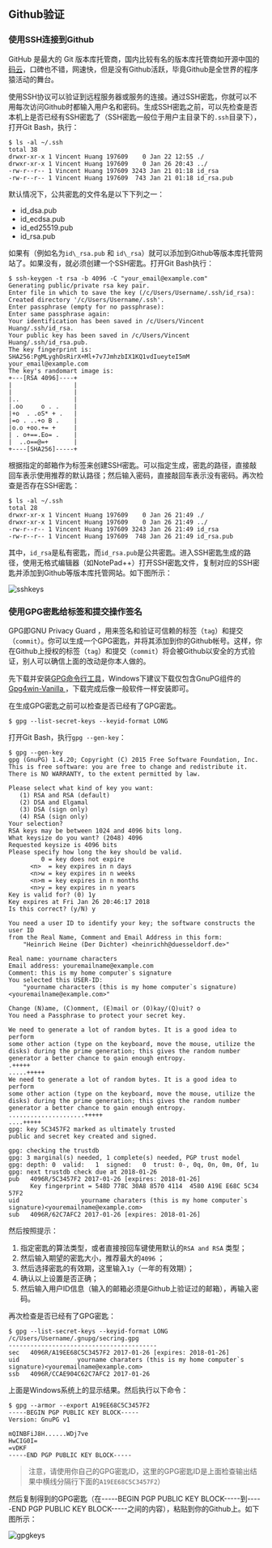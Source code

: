 ## **Github验证**

### **使用SSH连接到Github**

GitHub 是最大的 Git 版本库托管商，国内比较有名的版本库托管商如开源中国的[码云](http://git.oschina.net/)，口碑也不错，网速快，但是没有Github活跃，毕竟Github是全世界的程序猿活动的舞台。

使用SSH协议可以验证到远程服务器或服务的连接。通过SSH密匙，你就可以不用每次访问Github时都输入用户名和密码。生成SSH密匙之前，可以先检查是否本机上是否已经有SSH密匙了（SSH密匙一般位于用户主目录下的`.ssh`目录下），打开Git Bash，执行：

```
$ ls -al ~/.ssh
total 38
drwxr-xr-x 1 Vincent Huang 197609    0 Jan 22 12:55 ./
drwxr-xr-x 1 Vincent Huang 197609    0 Jan 26 20:43 ../
-rw-r--r-- 1 Vincent Huang 197609 3243 Jan 21 01:18 id_rsa
-rw-r--r-- 1 Vincent Huang 197609  743 Jan 21 01:18 id_rsa.pub
```

默认情况下，公共密匙的文件名是以下下列之一：

- id\_dsa.pub
- id\_ecdsa.pub
- id\_ed25519.pub
- id\_rsa.pub

如果有（例如名为`id\_rsa.pub` 和 `id\_rsa`）就可以添加到Github等版本库托管网站了。如果没有，就必须创建一个SSH密匙。打开Git Bash执行：

```shell
$ ssh-keygen -t rsa -b 4096 -C "your_email@example.com"
Generating public/private rsa key pair.
Enter file in which to save the key (/c/Users/Username/.ssh/id_rsa):
Created directory '/c/Users/Username/.ssh'.
Enter passphrase (empty for no passphrase):
Enter same passphrase again:
Your identification has been saved in /c/Users/Vincent Huang/.ssh/id_rsa.
Your public key has been saved in /c/Users/Vincent Huang/.ssh/id_rsa.pub.
The key fingerprint is:
SHA256:PgMLyghOsRirX+Ml+7v7JmhzbIX1KQ1vdIueyteI5mM your_email@example.com
The key's randomart image is:
+---[RSA 4096]----+
|                 |
|                 |
|..               |
|.oo     o . .    |
|+o  . .oS* + .   |
|=o . ..+o B .    |
|o.o +oo.+= +     |
| . o+==.Eo= .    |
|  ..o==@=+       |
+----[SHA256]-----+
```

根据指定的邮箱作为标签来创建SSH密匙。可以指定生成，密匙的路径，直接敲回车表示使用推荐的默认路径；然后输入密码，直接敲回车表示没有密码。再次检查是否存在SSH密匙：

```
$ ls -al ~/.ssh
total 28
drwxr-xr-x 1 Vincent Huang 197609    0 Jan 26 21:49 ./
drwxr-xr-x 1 Vincent Huang 197609    0 Jan 26 21:49 ../
-rw-r--r-- 1 Vincent Huang 197609 3243 Jan 26 21:49 id_rsa
-rw-r--r-- 1 Vincent Huang 197609  748 Jan 26 21:49 id_rsa.pub
```

其中，`id_rsa`是私有密匙，而`id_rsa.pub`是公共密匙。进入SSH密匙生成的路径，使用无格式编辑器（如NotePad++）打开SSH密匙文件，复制对应的SSH密匙并添加到Github等版本库托管网站。如下图所示：

![sshkeys](https://github.com/hzxrosydawn/studynotes/blob/master/Others/appendix/sshkeys.png)

### **使用GPG密匙给标签和提交操作签名**

GPG即GNU Privacy Guard ，用来签名和验证可信赖的标签（`tag`）和提交（`commit`）。你可以生成一个GPG密匙，并将其添加到你的Github帐号。这样，你在Github上授权的标签（`tag`）和提交（`commit`）将会被Github以安全的方式验证，别人可以确信上面的改动是你本人做的。

先下载并安装[GPG命令行工具](https://www.gnupg.org/download/)，Windows下建议下载仅包含GnuPG组件的[Gpg4win-Vanilla ](https://files.gpg4win.org/gpg4win-vanilla-2.3.3.exe)，下载完成后像一般软件一样安装即可。

在生成GPG密匙之前可以检查是否已经有了GPG密匙。

```shell
$ gpg --list-secret-keys --keyid-format LONG
```

打开Git Bash，执行`gpg --gen-key`：

```shell
$ gpg --gen-key
gpg (GnuPG) 1.4.20; Copyright (C) 2015 Free Software Foundation, Inc.
This is free software: you are free to change and redistribute it.
There is NO WARRANTY, to the extent permitted by law.

Please select what kind of key you want:
   (1) RSA and RSA (default)
   (2) DSA and Elgamal
   (3) DSA (sign only)
   (4) RSA (sign only)
Your selection?
RSA keys may be between 1024 and 4096 bits long.
What keysize do you want? (2048) 4096
Requested keysize is 4096 bits
Please specify how long the key should be valid.
         0 = key does not expire
      <n>  = key expires in n days
      <n>w = key expires in n weeks
      <n>m = key expires in n months
      <n>y = key expires in n years
Key is valid for? (0) 1y
Key expires at Fri Jan 26 20:46:17 2018
Is this correct? (y/N) y

You need a user ID to identify your key; the software constructs the user ID
from the Real Name, Comment and Email Address in this form:
    "Heinrich Heine (Der Dichter) <heinrichh@duesseldorf.de>"

Real name: yourname characters
Email address: youremailname@example.com
Comment: this is my home computer`s signature
You selected this USER-ID:
    "yourname characters (this is my home computer`s signature) <youremailname@example.com>"

Change (N)ame, (C)omment, (E)mail or (O)kay/(Q)uit? o
You need a Passphrase to protect your secret key.

We need to generate a lot of random bytes. It is a good idea to perform
some other action (type on the keyboard, move the mouse, utilize the
disks) during the prime generation; this gives the random number
generator a better chance to gain enough entropy.
.+++++
.....+++++
We need to generate a lot of random bytes. It is a good idea to perform
some other action (type on the keyboard, move the mouse, utilize the
disks) during the prime generation; this gives the random number
generator a better chance to gain enough entropy.
.....................+++++
....+++++
gpg: key 5C3457F2 marked as ultimately trusted
public and secret key created and signed.

gpg: checking the trustdb
gpg: 3 marginal(s) needed, 1 complete(s) needed, PGP trust model
gpg: depth: 0  valid:   1  signed:   0  trust: 0-, 0q, 0n, 0m, 0f, 1u
gpg: next trustdb check due at 2018-01-26
pub   4096R/5C3457F2 2017-01-26 [expires: 2018-01-26]
      Key fingerprint = 548D 778C 30A8 8570 4114  4580 A19E E68C 5C34 57F2
uid                 yourname charaters (this is my home computer`s signature)<youremailname@example.com>
sub   4096R/62C7AFC2 2017-01-26 [expires: 2018-01-26]
```

然后按照提示：

1. 指定密匙的算法类型，或者直接按回车键使用默认的`RSA and RSA` 类型；
2. 然后输入期望的密匙大小，推荐最大的`4096` ；
3. 然后选择密匙的有效期，这里输入`1y`（一年的有效期）；
4. 确认以上设置是否正确；
5. 然后输入用户ID信息（输入的邮箱必须是Github上验证过的邮箱），再输入密码。

再次检查是否已经有了GPG密匙：

```shell
$ gpg --list-secret-keys --keyid-format LONG
/c/Users/Username/.gnupg/secring.gpg
-----------------------------------------
sec   4096R/A19EE68C5C3457F2 2017-01-26 [expires: 2018-01-26]
uid                yourname charaters (this is my home computer`s signature)<youremailname@example.com>
ssb   4096R/CCAE904C62C7AFC2 2017-01-26
```

上面是Windows系统上的显示结果。然后执行以下命令：

```shell
$ gpg --armor --export A19EE68C5C3457F2
-----BEGIN PGP PUBLIC KEY BLOCK-----
Version: GnuPG v1

mQINBFiJ8H......WDj7ve
HwCIG0I=
=vDKF
-----END PGP PUBLIC KEY BLOCK-----
```

> 注意，请使用你自己的GPG密匙ID，这里的GPG密匙ID是上面检查输出结果中横线分隔行下面的`A19EE68C5C3457F2`）

然后复制得到的GPG密匙（在-----BEGIN PGP PUBLIC KEY BLOCK-----到-----END PGP PUBLIC KEY BLOCK-----之间的内容），粘贴到你的Github上。如下图所示：

![gpgkeys](https://github.com/hzxrosydawn/studynotes/blob/master/Others/appendix/gpgkeys.png)

